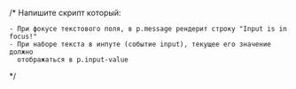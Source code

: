 /*
  Напишите скрипт который:
    
    - При фокусе текстового поля, в p.message рендерит строку "Input is in focus!"
    - При наборе текста в инпуте (событие input), текущее его значение должно 
      отображаться в p.input-value 
*/
